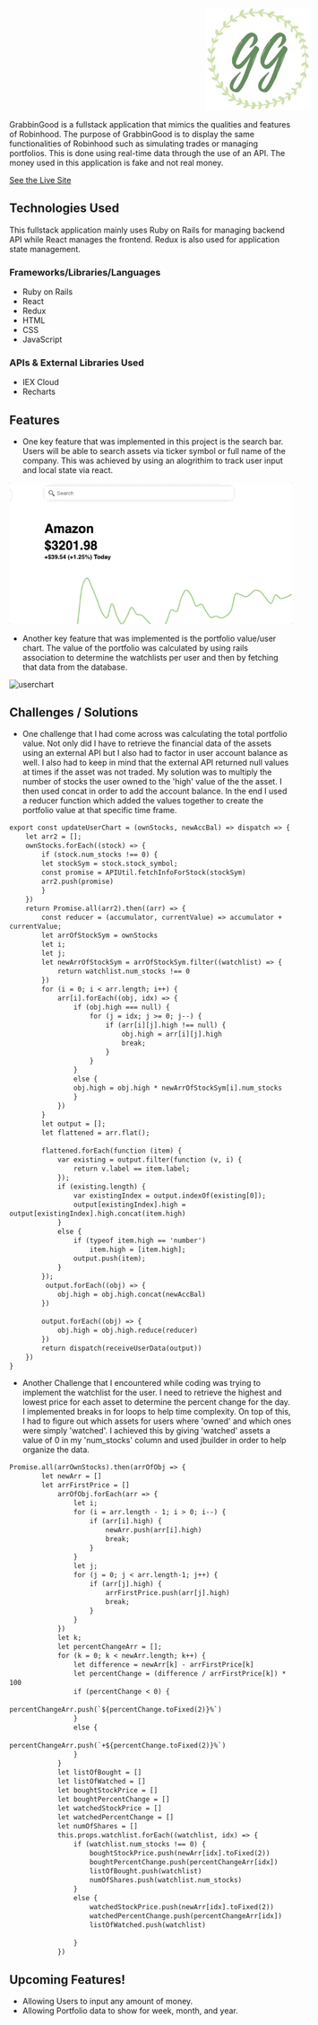 
<img src="public/images/logo.jpeg" alt="Kitten"
	style="margin-left: 350px;"  />

GrabbinGood is a fullstack application that mimics the qualities and features of Robinhood. The purpose of GrabbinGood is to display the same functionalities of Robinhood such as simulating trades or managing portfolios. This is done using real-time data through the use of an API. The money used in this application is fake and not real money.

[See the Live Site](https://grabbin-good.herokuapp.com/)

## Technologies Used
This fullstack application mainly uses Ruby on Rails for managing backend API while React manages the frontend. Redux is also used for application state management. 

### Frameworks/Libraries/Languages

* Ruby on Rails
* React
* Redux
* HTML
* CSS
* JavaScript

### APIs & External Libraries Used

* IEX Cloud
* Recharts

## Features

* One key feature that was implemented in this project is the search bar. Users will be able to search assets via ticker symbol or full name of the company. This was achieved by using an alogrithim to track user input and local state via react.

![searchbar](public/images/searchbar.gif)

* Another key feature that was implemented is the portfolio value/user chart. The value of the portfolio was calculated by using rails association to determine the watchlists per user and then by fetching that data from the database. 

![userchart](public/images/userchart.gif)

## Challenges / Solutions

* One challenge that I had come across was calculating the total portfolio value. Not only did I have to retrieve the financial data of the assets using an external API but I also had to factor in user account balance as well. I also had to keep in mind that the external API returned null values at times if the asset was not traded. My solution was to multiply the number of stocks the user owned to the 'high' value of the the asset. I then used concat in order to add the account balance. In the end I used a reducer function which added the values together to create the portfolio value at that specific time frame.


```
export const updateUserChart = (ownStocks, newAccBal) => dispatch => {
    let arr2 = [];
    ownStocks.forEach((stock) => {
        if (stock.num_stocks !== 0) {
        let stockSym = stock.stock_symbol;
        const promise = APIUtil.fetchInfoForStock(stockSym)
        arr2.push(promise)
        }
    })
    return Promise.all(arr2).then((arr) => {
        const reducer = (accumulator, currentValue) => accumulator + currentValue;
        let arrOfStockSym = ownStocks
        let i;
        let j;
        let newArrOfStockSym = arrOfStockSym.filter((watchlist) => {
            return watchlist.num_stocks !== 0
        })
        for (i = 0; i < arr.length; i++) {
            arr[i].forEach((obj, idx) => {
                if (obj.high === null) {
                    for (j = idx; j >= 0; j--) {
                        if (arr[i][j].high !== null) {
                            obj.high = arr[i][j].high
                            break;
                        }
                    }
                }
                else {
                obj.high = obj.high * newArrOfStockSym[i].num_stocks
                }
            })
        }
        let output = [];
        let flattened = arr.flat();

        flattened.forEach(function (item) {
            var existing = output.filter(function (v, i) {
                return v.label == item.label;
            });
            if (existing.length) {
                var existingIndex = output.indexOf(existing[0]);
                output[existingIndex].high = output[existingIndex].high.concat(item.high)
            } 
            else {
                if (typeof item.high == 'number')
                    item.high = [item.high];
                output.push(item);
            }
        });
         output.forEach((obj) => {
            obj.high = obj.high.concat(newAccBal)
        })
       
        output.forEach((obj) => {
            obj.high = obj.high.reduce(reducer)
        })
        return dispatch(receiveUserData(output))
    })
}

```

* Another Challenge that I encountered while coding was trying to implement the watchlist for the user. I need to retrieve the highest and lowest price for each asset to determine the percent change for the day. I implemented breaks in for loops to help time complexity. On top of this, I had to figure out which assets for users where 'owned' and which ones were simply 'watched'. I achieved this by giving 'watched' assets a value of 0 in my 'num_stocks' column and used jbuilder in order to help organize the data.

```
Promise.all(arrOwnStocks).then(arrOfObj => {
        let newArr = []
        let arrFirstPrice = []
            arrOfObj.forEach(arr => {
                let i;
                for (i = arr.length - 1; i > 0; i--) {
                    if (arr[i].high) {
                        newArr.push(arr[i].high)
                        break;
                    }
                }
                let j;
                for (j = 0; j < arr.length-1; j++) {
                    if (arr[j].high) {
                        arrFirstPrice.push(arr[j].high)
                        break;
                    }
                }
            })
            let k;
            let percentChangeArr = [];
            for (k = 0; k < newArr.length; k++) {
                let difference = newArr[k] - arrFirstPrice[k]
                let percentChange = (difference / arrFirstPrice[k]) * 100
                if (percentChange < 0) {
                    percentChangeArr.push(`${percentChange.toFixed(2)}%`)
                }
                else {
                    percentChangeArr.push(`+${percentChange.toFixed(2)}%`) 
                }
            }
            let listOfBought = []
            let listOfWatched = []
            let boughtStockPrice = []
            let boughtPercentChange = []
            let watchedStockPrice = []
            let watchedPercentChange = []
            let numOfShares = []
            this.props.watchlist.forEach((watchlist, idx) => {
                if (watchlist.num_stocks !== 0) {
                    boughtStockPrice.push(newArr[idx].toFixed(2))
                    boughtPercentChange.push(percentChangeArr[idx])
                    listOfBought.push(watchlist)
                    numOfShares.push(watchlist.num_stocks)
                }
                else {
                    watchedStockPrice.push(newArr[idx].toFixed(2))
                    watchedPercentChange.push(percentChangeArr[idx])
                    listOfWatched.push(watchlist)

                }
            })
```

## Upcoming Features!

* Allowing Users to input any amount of money.
* Allowing Portfolio data to show for week, month, and year.